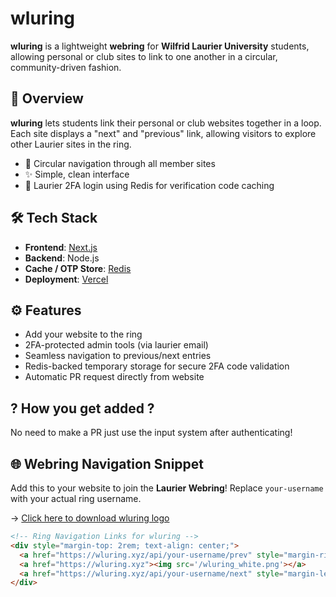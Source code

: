# wluring

**wluring** is a lightweight **webring** for **Wilfrid Laurier University** students, allowing personal or club sites to link to one another in a circular, community-driven fashion.

## 🔗 Overview

**wluring** lets students link their personal or club websites together in a loop. Each site displays a "next" and "previous" link, allowing visitors to explore other Laurier sites in the ring.

- 🔄 Circular navigation through all member sites
- ✨ Simple, clean interface
- 🔐 Laurier 2FA login using Redis for verification code caching

## 🛠️ Tech Stack

- **Frontend**: [Next.js](https://nextjs.org/)
- **Backend**: Node.js 
- **Cache / OTP Store**: [Redis](https://upstash.com/)
- **Deployment**: [Vercel](https://vercel.com/)

## ⚙️ Features

- Add your website to the ring
- 2FA-protected admin tools (via laurier email)
- Seamless navigation to previous/next entries
- Redis-backed temporary storage for secure 2FA code validation
- Automatic PR request directly from website 

## ? How you get added ?

No need to make a PR just use the input system after authenticating!

## 🌐 Webring Navigation Snippet

Add this to your website to join the **Laurier Webring**! Replace `your-username` with your actual ring username.


→ [Click here to download wluring logo](https://raw.githubusercontent.com/taseskics/wluring/main/docs/wluring_white)

```html
<!-- Ring Navigation Links for wluring -->
<div style="margin-top: 2rem; text-align: center;">
  <a href="https://wluring.xyz/api/your-username/prev" style="margin-right: 1.5rem;">← Previous</a>
  <a href="https://wluring.xyz"><img src='/wluring_white.png'></a>
  <a href="https://wluring.xyz/api/your-username/next" style="margin-left: 1.5rem;">Next →</a>
</div>

